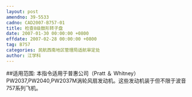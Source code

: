 ```yaml
---
layout: post
amendno: 39-5533
cadno: CAD2007-B757-01
title: 检查8级鼓形转子盘
date: 2007-01-30 00:00:00 +0800
effdate: 2007-02-28 00:00:00 +0800
tag: B757
categories: 民航西南地区管理局适航审定处
author: 江学科
---
```


##适用范围:
本指令适用于普惠公司（Pratt ＆ Whitney）PW2037,PW2040,PW2037M涡轮风扇发动机。这些发动机装于但不限于波音757系列飞机。

